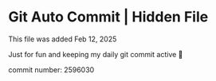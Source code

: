 # Git Auto Commit | Hidden File

This file was added Feb 12, 2025

Just for fun and keeping my daily git commit active 🤪

commit number: 2596030
